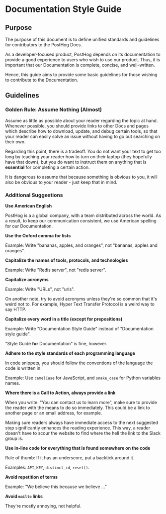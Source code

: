 # Documentation Style Guide

## Purpose

The purpose of this document is to define unified standards and guidelines for contributors to the PostHog Docs. 

As a developer-focused product, PostHog depends on its documentation to provide a good experience to users who wish to use our product. Thus, it is important that our Documentation is complete, concise, and well-written.

Hence, this guide aims to provide some basic guidelines for those wishing to contribute to the Documentation.

## Guidelines

### Golden Rule: Assume Nothing (Almost)

Assume as little as possible about your reader regarding the topic at hand. Whenever possible, you should provide links to other Docs and pages which describe how to download, update, and debug certain tools, so that your reader can easily solve an issue without having to go out searching on their own.

Regarding this point, there is a tradeoff. You do not want your text to get too long by teaching your reader how to turn on their laptop (they hopefully have that down), but you do want to instruct them on anything that is **essential** for completing a certain action. 

It is dangerous to assume that because something is obvious to you, it will also be obvious to your reader - just keep that in mind.

### Additional Suggestions

**Use American English**

PostHog is a a global company, with a team distributed across the world. As a result, to keep our communication consistent, we use American spelling for our Documentation.

**Use the Oxford comma for lists** 

Example: Write "bananas, apples, and oranges", not "bananas, apples and oranges".

**Capitalize the names of tools, protocols, and technologies**

Example: Write "Redis server", not "redis server".

**Capitalize acronyms**

Example: Write "URLs", not "urls". 

On another note, try to avoid acronyms unless they're so common that it's weird not to. For example, Hyper Text Transfer Protocol is a weird way to say HTTP.

**Capitalize every word in a title (except for prepositions)**

Example: Write "Documentation Style Guide" instead of "Documentation style guide". 

"Style Guide **for** Documentation" is fine, however.

**Adhere to the style standards of each programming language**

In code snippets, you should follow the conventions of the language the code is written in.

Example: Use `camelCase` for JavaScript, and `snake_case` for Python variables names.

**Where there is a Call to Action, always provide a link**

When you write: "You can contact us to learn more", make sure to provide the reader with the means to do so immediately. This could be a link to another page or an email address, for example. 

Making sure readers always have immediate access to the next suggested step significantly enhances the reading experience. This way, a reader doesn't have to scour the website to find where the hell the link to the Slack group is.

**Use in-line code for everything that is found somewhere on the code**

Rule of thumb: If it has an underscore, put a backtick around it. 

Examples: `API_KEY`, `distinct_id`, `reset()`.

**Avoid repetition of terms**

Example: "We believe this because we believe …"

**Avoid `mailto` links**

They're mostly annoying, not helpful.
